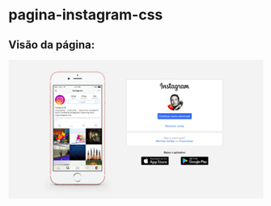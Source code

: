 # pagina-instagram-css

## Visão da página:
![Página da WEB](https://github.com/MatheusGoes23/pagina-instagram-css/blob/main/img/pagina.png)
